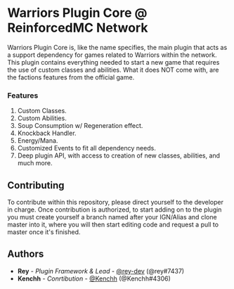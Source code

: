 # Warriors Plugin Core @ ReinforcedMC Network

Warriors Plugin Core is, like the name specifies, the main plugin that acts as a support dependency for games related to Warriors within the network. This plugin contains everything needed to start a new game that requires the use of custom classes and abilities. What it does NOT come with, are the factions features from the official game.

### Features

1. Custom Classes.
2. Custom Abilities.
3. Soup Consumption w/ Regeneration effect.
4. Knockback Handler.
5. Energy/Mana.
6. Customized Events to fit all dependency needs.
7. Deep plugin API, with access to creation of new classes, abilities, and much more.

## Contributing

To contribute within this repository, please direct yourself to the developer in charge. Once contribution is authorized, to start adding on to the plugin you must create yourself a branch named after your IGN/Alias and clone master into it, where you will then start editing code and request a pull to master once it's finished.

## Authors

* **Rey** - *Plugin Framework & Lead* - [@rey-dev](https://github.com/rey-dev) (@rey#7437)
* **Kenchh** - *Conrtibution* - [@Kenchh](https://github.com/Kenchh) (@Kenchh#4306)
